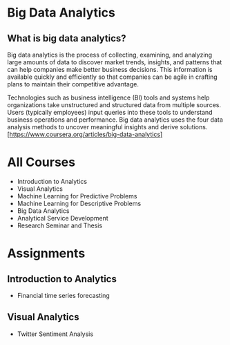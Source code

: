 # Big Data Analytics

## What is big data analytics?
Big data analytics is the process of collecting, examining, and analyzing large amounts of data to discover market trends, insights, and patterns that can help companies make better business decisions. This information is available quickly and efficiently so that companies can be agile in crafting plans to maintain their competitive advantage.

Technologies such as business intelligence (BI) tools and systems help organizations take unstructured and structured data from multiple sources. Users (typically employees) input queries into these tools to understand business operations and performance. Big data analytics uses the four data analysis methods to uncover meaningful insights and derive solutions. [https://www.coursera.org/articles/big-data-analytics]

# All Courses
- Introduction to Analytics
- Visual Analytics
- Machine Learning for Predictive Problems
- Machine Learning for Descriptive Problems
- Big Data Analytics
- Analytical Service Development
- Research Seminar and Thesis

# Assignments
## Introduction to Analytics
- Financial time series forecasting

## Visual Analytics
- Twitter Sentiment Analysis 
